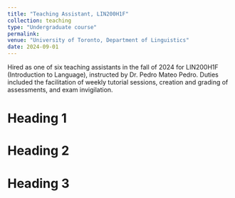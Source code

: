 ```yaml
---
title: "Teaching Assistant, LIN200H1F"
collection: teaching
type: "Undergraduate course"
permalink: 
venue: "University of Toronto, Department of Linguistics"
date: 2024-09-01
---
```


Hired as one of six teaching assistants in the fall of 2024 for LIN200H1F (Introduction to Language), instructed by Dr. Pedro Mateo Pedro. Duties included the facilitation of weekly tutorial sessions, creation and grading of assessments, and exam invigilation. 

Heading 1
======

Heading 2
======

Heading 3
======

